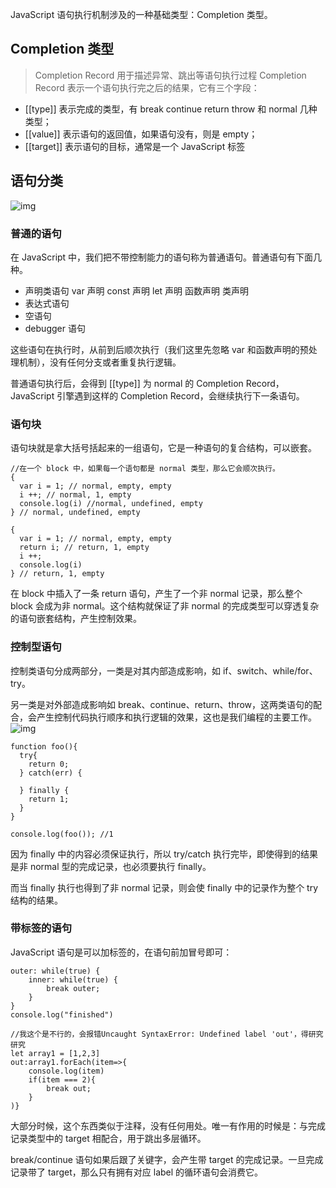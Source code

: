 JavaScript 语句执行机制涉及的一种基础类型：Completion 类型。
## Completion 类型
>Completion Record 用于描述异常、跳出等语句执行过程
Completion Record 表示一个语句执行完之后的结果，它有三个字段：
* [[type]] 表示完成的类型，有 break continue return throw 和 normal 几种类型；
* [[value]] 表示语句的返回值，如果语句没有，则是 empty；
* [[target]] 表示语句的目标，通常是一个 JavaScript 标签

## 语句分类
![img](https://static001.geekbang.org/resource/image/98/d5/98ce53be306344c018cddd6c083392d5.jpg)

### 普通的语句
在 JavaScript 中，我们把不带控制能力的语句称为普通语句。普通语句有下面几种。
* 声明类语句
    var 声明
    const 声明
    let 声明
    函数声明
    类声明
* 表达式语句
* 空语句
* debugger 语句

这些语句在执行时，从前到后顺次执行（我们这里先忽略 var 和函数声明的预处理机制），没有任何分支或者重复执行逻辑。

普通语句执行后，会得到 [[type]] 为 normal 的 Completion Record，JavaScript 引擎遇到这样的 Completion Record，会继续执行下一条语句。

### 语句块
语句块就是拿大括号括起来的一组语句，它是一种语句的复合结构，可以嵌套。
```
//在一个 block 中，如果每一个语句都是 normal 类型，那么它会顺次执行。
{
  var i = 1; // normal, empty, empty
  i ++; // normal, 1, empty
  console.log(i) //normal, undefined, empty
} // normal, undefined, empty

{
  var i = 1; // normal, empty, empty
  return i; // return, 1, empty
  i ++; 
  console.log(i)
} // return, 1, empty
```

在 block 中插入了一条 return 语句，产生了一个非 normal 记录，那么整个 block 会成为非 normal。这个结构就保证了非 normal 的完成类型可以穿透复杂的语句嵌套结构，产生控制效果。

### 控制型语句
控制类语句分成两部分，一类是对其内部造成影响，如 if、switch、while/for、try。

另一类是对外部造成影响如 break、continue、return、throw，这两类语句的配合，会产生控制代码执行顺序和执行逻辑的效果，这也是我们编程的主要工作。
![img](https://static001.geekbang.org/resource/image/77/d3/7760027d7ee09bdc8ec140efa9caf1d3.png)

```
function foo(){
  try{
    return 0;
  } catch(err) {

  } finally {
    return 1;
  }
}

console.log(foo()); //1
```
因为 finally 中的内容必须保证执行，所以 try/catch 执行完毕，即使得到的结果是非 normal 型的完成记录，也必须要执行 finally。

而当 finally 执行也得到了非 normal 记录，则会使 finally 中的记录作为整个 try 结构的结果。

### 带标签的语句
JavaScript 语句是可以加标签的，在语句前加冒号即可：
```
outer: while(true) {
    inner: while(true) {
        break outer;
    }
}
console.log("finished")

//我这个是不行的，会报错Uncaught SyntaxError: Undefined label 'out'，得研究研究
let array1 = [1,2,3]
out:array1.forEach(item=>{
    console.log(item)
    if(item === 2){
        break out;
    }
)}
```
大部分时候，这个东西类似于注释，没有任何用处。唯一有作用的时候是：与完成记录类型中的 target 相配合，用于跳出多层循环。

break/continue 语句如果后跟了关键字，会产生带 target 的完成记录。一旦完成记录带了 target，那么只有拥有对应 label 的循环语句会消费它。